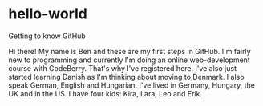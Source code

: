 # hello-world
Getting to know GitHub

Hi there! My name is Ben and these are my first steps in GitHub. I'm fairly new to programming and currently I'm doing an online web-development course with CodeBerry. That's why I've registered here. I've also just started learning Danish as I'm thinking about moving to Denmark. I also speak German, English and Hungarian. I've lived in Germany, Hungary, the UK and in the US. I have four kids: Kira, Lara, Leo and Erik. 
